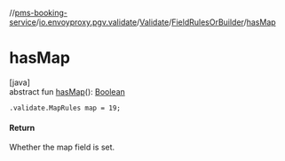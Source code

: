 //[pms-booking-service](../../../../index.md)/[io.envoyproxy.pgv.validate](../../index.md)/[Validate](../index.md)/[FieldRulesOrBuilder](index.md)/[hasMap](has-map.md)

# hasMap

[java]\
abstract fun [hasMap](has-map.md)(): [Boolean](https://kotlinlang.org/api/core/kotlin-stdlib/kotlin/-boolean/index.html)

`.validate.MapRules map = 19;`

#### Return

Whether the map field is set.